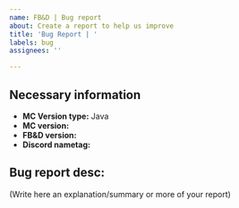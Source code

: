 ```yaml
---
name: FB&D | Bug report
about: Create a report to help us improve
title: 'Bug Report | '
labels: bug
assignees: ''

---
```


## Necessary information
- **MC Version type:** Java
- **MC version:**
- **FB&D version:**
- **Discord nametag:**

## Bug report desc:
(Write here an explanation/summary or more of your report)
